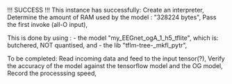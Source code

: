 !!! SUCCESS !!!
This instance has successfully:
        Create an interpreter,
        Determine the amount of RAM used by the model : "328224 bytes",
        Pass the first invoke (all-O input), 

This is done by using :
    - the model "my_EEGnet_ogA_1_h5_tflite", which is:
        butchered,
        NOT quantised,
    and 
    - the lib "tflm-tree-_mkfl_pytr",

To be completed:
        Read incoming data and feed to the input tensor(?),
        Verify the accuracy of the model against the tensorflow model and the OG model,
        Record the processsing speed,
        
